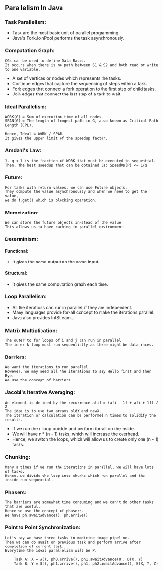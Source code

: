 ## Parallelism In Java

### Task Parallelism:

* Task are the most basic unit of parallel programming.
* Java's ForkJoinPool performs the task asynchronously.

### Computation Graph:

    CGs can be used to define Data Races. 
    It occurs when there is no path between S1 & S2 and both read or write to one variable.

* A set of vertices or nodes which represents the tasks.
* Continue edges that capture the sequencing of steps within a task.
* Fork edges that connect a fork operation to the first step of child tasks.
* Join edges that connect the last step of a task to wait.

### Ideal Parallelism:

    WORK(G) = Sum of execution time of all nodes.
    SPAN(G) = The length of longest path in G, also known as Critical Path Length (CPL).

    Hence, Ideal = WORK / SPAN.
    It gives the upper limit of the speedup factor.

### Amdahl's Law:

    1. q < 1 is the fraction of WORK that must be executed in sequential.
    Then, the best speedup that can be obtained is: SpeedUp(P) <= 1/q

### Future:

    For tasks with return values, we can use Future objects.
    They compute the value asynchronously and when we need to get the value,
    we do f.get() which is blocking operation.

### Memoization:

    We can store the future objects in-stead of the value.
    This allows us to have caching in parallel environment.

### Determinism:

#### Functional:

* It gives the same output on the same input.

#### Structural:

* It gives the same computation graph each time.

### Loop Parallelism:

* All the iterations can run in parallel, if they are independent.
* Many languages provide for-all concept to make the iterations parallel.
* Java also provides IntStream...

### Matrix Multiplication:

    The outer to for loops of i and j can run in parallel.
    The inner k loop must run sequentially as there might be data races.

### Barriers:

    We want the iterations to run parallel.
    However, we may need all the iterations to say Hello first and then Bye.
    We use the concept of barriers.

### Jacobi's Iterative Averaging:

    An element is defined by the recurrence a[i] = (a[i - 1] + a[i + 1]) / 2
    The idea is to use two arrays oldX and newX.
    The iteration or calculation can be performed n times to solidify the results.

* If we run the n loop outside and perform for-all on the inside.
* We will have n * (n - 1) tasks, which will increase the overhead.
* Hence, we switch the loops, which will allow us to create only one (n - 1) tasks.

### Chunking:

    Many a times if we run the iterations in parallel, we will have lots of tasks.
    Hence, we divide the loop into chunks which run parallel and the inside run sequential.

### Phasers:

    The barriers are somewhat time consuming and we can't do other tasks that are useful.
    Hence we use the concept of phasers.
    We have ph.awaitAdvance(), ph.arrive()

### Point to Point Synchronization:

    Let's say we have three tasks in medicine image pipeline.
    Then we can do await on previous task and perform arrive after completion of current task.
    Everytime the ideal parallelism will be P.

```
    Task A: X = A(), ph0.arrive(), ph1.awaitAdvance(0), D(X, Y)
    Task B: Y = B(), ph1.arrive(), ph1, ph2.awaitAdvance(), E(X, Y, Z)
```
